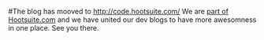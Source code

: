 #The blog has mooved to http://code.hootsuite.com/
We are [part of Hootsuite.com](http://media.hootsuite.com/hootsuite-acquires-social-analytics-tool-ubervu/) and we have united our dev blogs to have more awesomness in one place. See you there.
